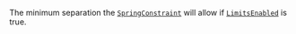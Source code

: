 The minimum separation the [`SpringConstraint`](https://create.roblox.com/docs/reference/engine/classes/SpringConstraint) will allow if
[`LimitsEnabled`](https://create.roblox.com/docs/reference/engine/classes/SpringConstraint#LimitsEnabled) is true.